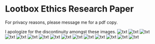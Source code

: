# Lootbox Ethics Research Paper
For privacy reasons, please message me for a pdf copy.

I apologize for the discontinuity amongst these images.
![txt](https://github.com/StuartWaller/lootbox-paper/blob/master/updated_image.PNG)
![txt](https://github.com/StuartWaller/lootbox-paper/blob/master/2.JPG)
![txt](https://github.com/StuartWaller/lootbox-paper/blob/master/3.JPG)
![txt](https://github.com/StuartWaller/lootbox-paper/blob/master/4.JPG)
![txt](https://github.com/StuartWaller/lootbox-paper/blob/master/5.JPG)
![txt](https://github.com/StuartWaller/lootbox-paper/blob/master/6.JPG)
![txt](https://github.com/StuartWaller/lootbox-paper/blob/master/7.JPG)
![txt](https://github.com/StuartWaller/lootbox-paper/blob/master/8.JPG)
![txt](https://github.com/StuartWaller/lootbox-paper/blob/master/9.JPG)
![txt](https://github.com/StuartWaller/lootbox-paper/blob/master/10.JPG)
![txt](https://github.com/StuartWaller/lootbox-paper/blob/master/11.JPG)
![txt](https://github.com/StuartWaller/lootbox-paper/blob/master/12.JPG)
![txt](https://github.com/StuartWaller/lootbox-paper/blob/master/13.JPG)
![txt](https://github.com/StuartWaller/lootbox-paper/blob/master/14.JPG)
![txt](https://github.com/StuartWaller/lootbox-paper/blob/master/15.JPG)
